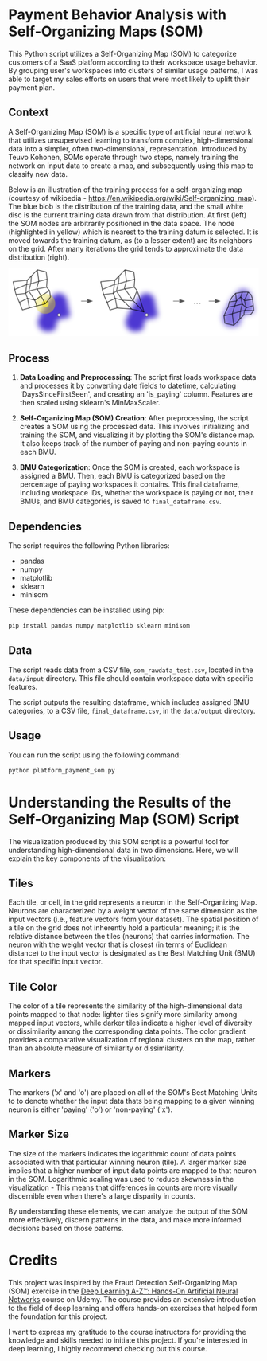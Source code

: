 # Payment Behavior Analysis with Self-Organizing Maps (SOM)

This Python script utilizes a Self-Organizing Map (SOM) to categorize customers of a SaaS platform according to their workspace usage behavior. By grouping user's workspaces into clusters of similar usage patterns, I was able to target my sales efforts on users that were most likely to uplift their payment plan.

## Context

A Self-Organizing Map (SOM) is a specific type of artificial neural network that utilizes unsupervised learning to transform complex, high-dimensional data into a simpler, often two-dimensional, representation. Introduced by Teuvo Kohonen, SOMs operate through two steps, namely training the network on input data to create a map, and subsequently using this map to classify new data.

Below is an illustration of the training process for a self-organizing map (courtesy of wikipedia - https://en.wikipedia.org/wiki/Self-organizing_map). The blue blob is the distribution of the training data, and the small white disc is the current training data drawn from that distribution. At first (left) the SOM nodes are arbitrarily positioned in the data space. The node (highlighted in yellow) which is nearest to the training datum is selected. It is moved towards the training datum, as (to a lesser extent) are its neighbors on the grid. After many iterations the grid tends to approximate the data distribution (right).

![SOM training image](./docs/SOM_mapping.png)

## Process

1. **Data Loading and Preprocessing**: The script first loads workspace data and processes it by converting date fields to datetime, calculating 'DaysSinceFirstSeen', and creating an 'is_paying' column. Features are then scaled using sklearn's MinMaxScaler.

2. **Self-Organizing Map (SOM) Creation**: After preprocessing, the script creates a SOM using the processed data. This involves initializing and training the SOM, and visualizing it by plotting the SOM's distance map. It also keeps track of the number of paying and non-paying counts in each BMU.

3. **BMU Categorization**: Once the SOM is created, each workspace is assigned a BMU. Then, each BMU is categorized based on the percentage of paying workspaces it contains. This final dataframe, including workspace IDs, whether the workspace is paying or not, their BMUs, and BMU categories, is saved to `final_dataframe.csv`.

## Dependencies

The script requires the following Python libraries:

- pandas
- numpy
- matplotlib
- sklearn
- minisom

These dependencies can be installed using pip:

```sh
pip install pandas numpy matplotlib sklearn minisom
```

## Data

The script reads data from a CSV file, `som_rawdata_test.csv`, located in the `data/input` directory. This file should contain workspace data with specific features.

The script outputs the resulting dataframe, which includes assigned BMU categories, to a CSV file, `final_dataframe.csv`, in the `data/output` directory.

## Usage

You can run the script using the following command:

```sh
python platform_payment_som.py
```

# Understanding the Results of the Self-Organizing Map (SOM) Script

The visualization produced by this SOM script is a powerful tool for understanding high-dimensional data in two dimensions. Here, we will explain the key components of the visualization:

## Tiles
Each tile, or cell, in the grid represents a neuron in the Self-Organizing Map. Neurons are characterized by a weight vector of the same dimension as the input vectors (i.e., feature vectors from your dataset). The spatial position of a tile on the grid does not inherently hold a particular meaning; it is the relative distance between the tiles (neurons) that carries information. The neuron with the weight vector that is closest (in terms of Euclidean distance) to the input vector is designated as the Best Matching Unit (BMU) for that specific input vector. 

## Tile Color
The color of a tile represents the similarity of the high-dimensional data points mapped to that node: lighter tiles signify more similarity among mapped input vectors, while darker tiles indicate a higher level of diversity or dissimilarity among the corresponding data points. The color gradient provides a comparative visualization of regional clusters on the map, rather than an absolute measure of similarity or dissimilarity.

## Markers
The markers ('x' and 'o') are placed on all of the SOM's Best Matching Units to to denote whether the input data thats being mapping to a given winning neuron is either 'paying' ('o') or 'non-paying' ('x').

## Marker Size
The size of the markers indicates the logarithmic count of data points associated with that particular winning neuron (tile). A larger marker size implies that a higher number of input data points are mapped to that neuron in the SOM. Logarithmic scaling was used to reduce skewness in the visualization - This means that differences in counts are more visually discernible even when there's a large disparity in counts. 

By understanding these elements, we can analyze the output of the SOM more effectively, discern patterns in the data, and make more informed decisions based on those patterns.

# Credits

This project was inspired by the Fraud Detection Self-Organizing Map (SOM) exercise in the [Deep Learning A-Z™: Hands-On Artificial Neural Networks](https://www.udemy.com/course/deeplearning/) course on Udemy. The course provides an extensive introduction to the field of deep learning and offers hands-on exercises that helped form the foundation for this project.

I want to express my gratitude to the course instructors for providing the knowledge and skills needed to initiate this project. If you're interested in deep learning, I highly recommend checking out this course.




